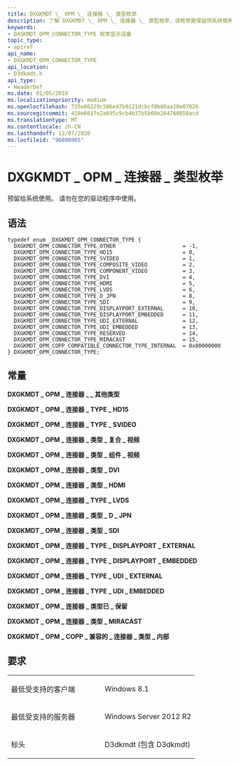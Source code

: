 ```yaml
---
title: DXGKMDT \_ OPM \_ 连接器 \_ 类型枚举
description: 了解 DXGKMDT \_ OPM \_ 连接器 \_ 类型枚举，该枚举是保留供系统使用的。 请勿在您的驱动程序中使用。
keywords:
- DXGKMDT_OPM_CONNECTOR_TYPE 枚举显示设备
topic_type:
- apiref
api_name:
- DXGKMDT_OPM_CONNECTOR_TYPE
api_location:
- D3dkmdt.h
api_type:
- HeaderDef
ms.date: 01/05/2018
ms.localizationpriority: medium
ms.openlocfilehash: 735e86229c506e47b9121dcbcf8b88aa10e07026
ms.sourcegitcommit: 418e6617e2a695c9cb4b37b5b60e264760858acd
ms.translationtype: MT
ms.contentlocale: zh-CN
ms.lasthandoff: 12/07/2020
ms.locfileid: "96808905"
---
```

# <a name="dxgkmdt_opm_connector_type-enumeration"></a>DXGKMDT \_ OPM \_ 连接器 \_ 类型枚举


预留给系统使用。 请勿在您的驱动程序中使用。

<a name="syntax"></a>语法
------

```ManagedCPlusPlus
typedef enum _DXGKMDT_OPM_CONNECTOR_TYPE {
  DXGKMDT_OPM_CONNECTOR_TYPE_OTHER                     = -1,
  DXGKMDT_OPM_CONNECTOR_TYPE_HD15                      = 0,
  DXGKMDT_OPM_CONNECTOR_TYPE_SVIDEO                    = 1,
  DXGKMDT_OPM_CONNECTOR_TYPE_COMPOSITE_VIDEO           = 2,
  DXGKMDT_OPM_CONNECTOR_TYPE_COMPONENT_VIDEO           = 3,
  DXGKMDT_OPM_CONNECTOR_TYPE_DVI                       = 4,
  DXGKMDT_OPM_CONNECTOR_TYPE_HDMI                      = 5,
  DXGKMDT_OPM_CONNECTOR_TYPE_LVDS                      = 6,
  DXGKMDT_OPM_CONNECTOR_TYPE_D_JPN                     = 8,
  DXGKMDT_OPM_CONNECTOR_TYPE_SDI                       = 9,
  DXGKMDT_OPM_CONNECTOR_TYPE_DISPLAYPORT_EXTERNAL      = 10,
  DXGKMDT_OPM_CONNECTOR_TYPE_DISPLAYPORT_EMBEDDED      = 11,
  DXGKMDT_OPM_CONNECTOR_TYPE_UDI_EXTERNAL              = 12,
  DXGKMDT_OPM_CONNECTOR_TYPE_UDI_EMBEDDED              = 13,
  DXGKMDT_OPM_CONNECTOR_TYPE_RESERVED                  = 14,
  DXGKMDT_OPM_CONNECTOR_TYPE_MIRACAST                  = 15,
  DXGKMDT_OPM_COPP_COMPATIBLE_CONNECTOR_TYPE_INTERNAL  = 0x80000000
} DXGKMDT_OPM_CONNECTOR_TYPE;
```

<a name="constants"></a>常量
---------

<span id="DXGKMDT_OPM_CONNECTOR_TYPE_OTHER"></span><span id="dxgkmdt_opm_connector_type_other"></span>**DXGKMDT \_ OPM \_ 连接器 \_ \_ 其他类型**

<span id="DXGKMDT_OPM_CONNECTOR_TYPE_HD15"></span><span id="dxgkmdt_opm_connector_type_hd15"></span>**DXGKMDT \_ OPM \_ 连接器 \_ TYPE \_ HD15**

<span id="DXGKMDT_OPM_CONNECTOR_TYPE_SVIDEO"></span><span id="dxgkmdt_opm_connector_type_svideo"></span>**DXGKMDT \_ OPM \_ 连接器 \_ TYPE \_ SVIDEO**

<span id="DXGKMDT_OPM_CONNECTOR_TYPE_COMPOSITE_VIDEO"></span><span id="dxgkmdt_opm_connector_type_composite_video"></span>**DXGKMDT \_ OPM \_ 连接器 \_ 类型 \_ 复合 \_ 视频**

<span id="DXGKMDT_OPM_CONNECTOR_TYPE_COMPONENT_VIDEO"></span><span id="dxgkmdt_opm_connector_type_component_video"></span>**DXGKMDT \_ OPM \_ 连接器 \_ 类型 \_ 组件 \_ 视频**

<span id="DXGKMDT_OPM_CONNECTOR_TYPE_DVI"></span><span id="dxgkmdt_opm_connector_type_dvi"></span>**DXGKMDT \_ OPM \_ 连接器 \_ 类型 \_ DVI**

<span id="DXGKMDT_OPM_CONNECTOR_TYPE_HDMI"></span><span id="dxgkmdt_opm_connector_type_hdmi"></span>**DXGKMDT \_ OPM \_ 连接器 \_ 类型 \_ HDMI**

<span id="DXGKMDT_OPM_CONNECTOR_TYPE_LVDS"></span><span id="dxgkmdt_opm_connector_type_lvds"></span>**DXGKMDT \_ OPM \_ 连接器 \_ TYPE \_ LVDS**

<span id="DXGKMDT_OPM_CONNECTOR_TYPE_D_JPN"></span><span id="dxgkmdt_opm_connector_type_d_jpn"></span>**DXGKMDT \_ OPM \_ 连接器 \_ 类型 \_ D \_ JPN**

<span id="DXGKMDT_OPM_CONNECTOR_TYPE_SDI"></span><span id="dxgkmdt_opm_connector_type_sdi"></span>**DXGKMDT \_ OPM \_ 连接器 \_ 类型 \_ SDI**

<span id="DXGKMDT_OPM_CONNECTOR_TYPE_DISPLAYPORT_EXTERNAL"></span><span id="dxgkmdt_opm_connector_type_displayport_external"></span>**DXGKMDT \_ OPM \_ 连接器 \_ TYPE \_ DISPLAYPORT \_ EXTERNAL**

<span id="DXGKMDT_OPM_CONNECTOR_TYPE_DISPLAYPORT_EMBEDDED"></span><span id="dxgkmdt_opm_connector_type_displayport_embedded"></span>**DXGKMDT \_ OPM \_ 连接器 \_ TYPE \_ DISPLAYPORT \_ EMBEDDED**

<span id="DXGKMDT_OPM_CONNECTOR_TYPE_UDI_EXTERNAL"></span><span id="dxgkmdt_opm_connector_type_udi_external"></span>**DXGKMDT \_ OPM \_ 连接器 \_ TYPE \_ UDI \_ EXTERNAL**

<span id="DXGKMDT_OPM_CONNECTOR_TYPE_UDI_EMBEDDED"></span><span id="dxgkmdt_opm_connector_type_udi_embedded"></span>**DXGKMDT \_ OPM \_ 连接器 \_ TYPE \_ UDI \_ EMBEDDED**

<span id="DXGKMDT_OPM_CONNECTOR_TYPE_RESERVED"></span><span id="dxgkmdt_opm_connector_type_reserved"></span>**DXGKMDT \_ OPM \_ 连接器 \_ 类型已 \_ 保留**

<span id="DXGKMDT_OPM_CONNECTOR_TYPE_MIRACAST"></span><span id="dxgkmdt_opm_connector_type_miracast"></span>**DXGKMDT \_ OPM \_ 连接器 \_ 类型 \_ MIRACAST**

<span id="DXGKMDT_OPM_COPP_COMPATIBLE_CONNECTOR_TYPE_INTERNAL"></span><span id="dxgkmdt_opm_copp_compatible_connector_type_internal"></span>**DXGKMDT \_ OPM \_ COPP \_ 兼容的 \_ 连接器 \_ 类型 \_ 内部**

<a name="requirements"></a>要求
------------

<table>
<colgroup>
<col width="50%" />
<col width="50%" />
</colgroup>
<tbody>
<tr class="odd">
<td align="left"><p>最低受支持的客户端</p></td>
<td align="left"><p>Windows 8.1</p></td>
</tr>
<tr class="even">
<td align="left"><p>最低受支持的服务器</p></td>
<td align="left"><p>Windows Server 2012 R2</p></td>
</tr>
<tr class="odd">
<td align="left"><p>标头</p></td>
<td align="left">D3dkmdt (包含 D3dkmdt) </td>
</tr>
</tbody>
</table>

 

 





